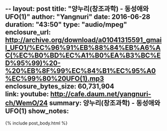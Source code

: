 --
layout: post
title: "양누리(창조과학) - 동성애와 UFO(1)"
author: "Yangnuri"
date: 2016-06-28
duration: "43:50"
type: "audio/mpeg"
enclosure_url: http://archive.org/download/a01041315591_gmail_UFO1/%EC%96%91%EB%88%84%EB%A6%AC(%EC%B0%BD%EC%A1%B0%EA%B3%BC%ED%95%99)%20-%20%EB%8F%99%EC%84%B1%EC%95%A0%EC%99%80%20UFO(1).mp3
enclosure_bytes_size: 60,731,904       
link:
  youtube:    http://cafe.daum.net/yangnuri-ch/WemO/24
summary:  양누리(창조과학) - 동성애와 UFO(1)
show_notes:
---
{% include post_body.html %}
